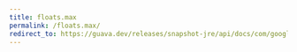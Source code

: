 ```yaml
---
title: floats.max
permalink: /floats.max/
redirect_to: https://guava.dev/releases/snapshot-jre/api/docs/com/google/common/primitives/Floats.html#max-float...-
---
```

